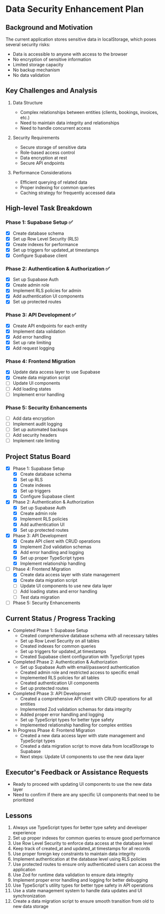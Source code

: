 # Data Security Enhancement Plan

## Background and Motivation
The current application stores sensitive data in localStorage, which poses several security risks:
- Data is accessible to anyone with access to the browser
- No encryption of sensitive information
- Limited storage capacity
- No backup mechanism
- No data validation

## Key Challenges and Analysis
1. Data Structure
   - Complex relationships between entities (clients, bookings, invoices, etc.)
   - Need to maintain data integrity and relationships
   - Need to handle concurrent access

2. Security Requirements
   - Secure storage of sensitive data
   - Role-based access control
   - Data encryption at rest
   - Secure API endpoints

3. Performance Considerations
   - Efficient querying of related data
   - Proper indexing for common queries
   - Caching strategy for frequently accessed data

## High-level Task Breakdown

### Phase 1: Supabase Setup ✅
- [x] Create database schema
- [x] Set up Row Level Security (RLS)
- [x] Create indexes for performance
- [x] Set up triggers for updated_at timestamps
- [x] Configure Supabase client

### Phase 2: Authentication & Authorization ✅
- [x] Set up Supabase Auth
- [x] Create admin role
- [x] Implement RLS policies for admin
- [x] Add authentication UI components
- [x] Set up protected routes

### Phase 3: API Development ✅
- [x] Create API endpoints for each entity
- [x] Implement data validation
- [x] Add error handling
- [x] Set up rate limiting
- [x] Add request logging

### Phase 4: Frontend Migration
- [x] Update data access layer to use Supabase
- [x] Create data migration script
- [ ] Update UI components
- [ ] Add loading states
- [ ] Implement error handling

### Phase 5: Security Enhancements
- [ ] Add data encryption
- [ ] Implement audit logging
- [ ] Set up automated backups
- [ ] Add security headers
- [ ] Implement rate limiting

## Project Status Board
- [x] Phase 1: Supabase Setup
  - [x] Create database schema
  - [x] Set up RLS
  - [x] Create indexes
  - [x] Set up triggers
  - [x] Configure Supabase client
- [x] Phase 2: Authentication & Authorization
  - [x] Set up Supabase Auth
  - [x] Create admin role
  - [x] Implement RLS policies
  - [x] Add authentication UI
  - [x] Set up protected routes
- [x] Phase 3: API Development
  - [x] Create API client with CRUD operations
  - [x] Implement Zod validation schemas
  - [x] Add error handling and logging
  - [x] Set up proper TypeScript types
  - [x] Implement relationship handling
- [ ] Phase 4: Frontend Migration
  - [x] Create data access layer with state management
  - [x] Create data migration script
  - [ ] Update UI components to use new data layer
  - [ ] Add loading states and error handling
  - [ ] Test data migration
- [ ] Phase 5: Security Enhancements

## Current Status / Progress Tracking
- Completed Phase 1: Supabase Setup
  - Created comprehensive database schema with all necessary tables
  - Set up Row Level Security on all tables
  - Created indexes for common queries
  - Set up triggers for updated_at timestamps
  - Created Supabase client configuration with TypeScript types
- Completed Phase 2: Authentication & Authorization
  - Set up Supabase Auth with email/password authentication
  - Created admin role and restricted access to specific email
  - Implemented RLS policies for all tables
  - Created authentication UI components
  - Set up protected routes
- Completed Phase 3: API Development
  - Created a comprehensive API client with CRUD operations for all entities
  - Implemented Zod validation schemas for data integrity
  - Added proper error handling and logging
  - Set up TypeScript types for better type safety
  - Implemented relationship handling for complex entities
- In Progress Phase 4: Frontend Migration
  - Created a new data access layer with state management and TypeScript types
  - Created a data migration script to move data from localStorage to Supabase
  - Next steps: Update UI components to use the new data layer

## Executor's Feedback or Assistance Requests
- Ready to proceed with updating UI components to use the new data layer
- Need to confirm if there are any specific UI components that need to be prioritized

## Lessons
1. Always use TypeScript types for better type safety and developer experience
2. Set up proper indexes for common queries to ensure good performance
3. Use Row Level Security to enforce data access at the database level
4. Keep track of created_at and updated_at timestamps for all records
5. Use proper foreign key constraints to maintain data integrity
6. Implement authentication at the database level using RLS policies
7. Use protected routes to ensure only authenticated users can access the application
8. Use Zod for runtime data validation to ensure data integrity
9. Implement proper error handling and logging for better debugging
10. Use TypeScript's utility types for better type safety in API operations
11. Use a state management system to handle data updates and UI synchronization
12. Create a data migration script to ensure smooth transition from old to new data storage 